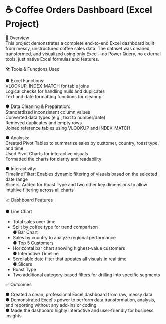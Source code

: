 # ☕ Coffee Orders Dashboard (Excel Project)  
  
📌 Overview  
This project demonstrates a complete end-to-end Excel dashboard built from messy, unstructured coffee sales data. The dataset was cleaned, transformed, and visualized using only Excel—no Power Query, no external tools, just native Excel formulas and features.  
  
🛠️ Tools & Functions Used  
  
● Excel Functions:  
VLOOKUP, INDEX-MATCH for table joins  
Logical checks for handling nulls and duplicates  
Text and date formatting functions for cleanup  
  
● Data Cleaning & Preparation:  
Standardized inconsistent column values  
Converted data types (e.g., text to number/date)  
Removed duplicates and empty rows  
Joined reference tables using VLOOKUP and INDEX-MATCH  
  
● Analysis:  
Created Pivot Tables to summarize sales by customer, country, roast type, and time  
Used Pivot Charts for interactive visuals  
Formatted the charts for clarity and readability  
  
● Interactivity:  
Timeline Filter: Enables dynamic filtering of visuals based on the selected date range  
Slicers: Added for Roast Type and two other key dimensions to allow intuitive filtering across all charts  
  
    
📈 Dashboard Features  
  
● Line Chart  
   - Total sales over time  
   - Split by coffee type for trend comparison  
● Bar Chart  
   - Sales by country to analyze regional performance  
● Top 5 Customers  
   - Horizontal bar chart showing highest-value customers  
● Interactive Timeline  
   - Scrollable date filter that updates all visuals in real time  
● Slicers  
   - Roast Type  
   - Two additional category-based filters for drilling into specific segments  
  
✅ Outcomes  
  
● Created a clean, professional Excel dashboard from raw, messy data  
● Demonstrated Excel's power to perform data transformation, analysis, and reporting without any add-ins or coding  
● Made the dashboard highly interactive and user-friendly for business insights  
  
